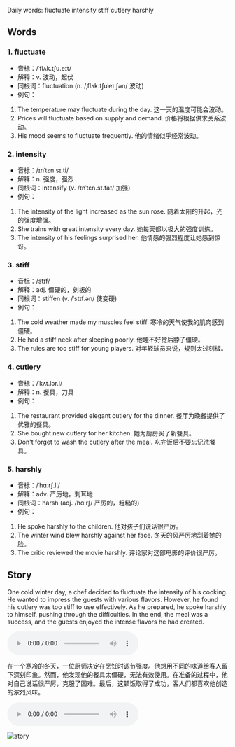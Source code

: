Daily words: fluctuate intensity stiff cutlery harshly

## Words
### 1. fluctuate
- 音标：/ˈflʌk.tʃu.eɪt/ <span style="cursor: pointer;" onclick="document.getElementById('audio-player-1').play()"><i class="fas fa-volume-up"></i></span>
<audio id="audio-player-1" src="https://files.dwong.top/words/fluctuate.mp3" style="display:none;"></audio>
- 解释：v. 波动，起伏
- 同根词：fluctuation (n. /ˌflʌk.tʃuˈeɪ.ʃən/ 波动)
- 例句：
1. The temperature may fluctuate during the day. 这一天的温度可能会波动。
2. Prices will fluctuate based on supply and demand. 价格将根据供求关系波动。
3. His mood seems to fluctuate frequently. 他的情绪似乎经常波动。

### 2. intensity
- 音标：/ɪnˈtɛn.sɪ.ti/ <span style="cursor: pointer;" onclick="document.getElementById('audio-player-2').play()"><i class="fas fa-volume-up"></i></span>
<audio id="audio-player-2" src="https://files.dwong.top/words/intensity.mp3" style="display:none;"></audio>
- 解释：n. 强度，强烈
- 同根词：intensify (v. /ɪnˈtɛn.sɪ.faɪ/ 加强)
- 例句：
1. The intensity of the light increased as the sun rose. 随着太阳的升起，光的强度增强。
2. She trains with great intensity every day. 她每天都以极大的强度训练。
3. The intensity of his feelings surprised her. 他情感的强烈程度让她感到惊讶。

### 3. stiff
- 音标：/stɪf/ <span style="cursor: pointer;" onclick="document.getElementById('audio-player-3').play()"><i class="fas fa-volume-up"></i></span>
<audio id="audio-player-3" src="https://files.dwong.top/words/stiff.mp3" style="display:none;"></audio>
- 解释：adj. 僵硬的，刻板的
- 同根词：stiffen (v. /ˈstɪf.ən/ 使变硬)
- 例句：
1. The cold weather made my muscles feel stiff. 寒冷的天气使我的肌肉感到僵硬。
2. He had a stiff neck after sleeping poorly. 他睡不好觉后脖子僵硬。
3. The rules are too stiff for young players. 对年轻球员来说，规则太过刻板。

### 4. cutlery
- 音标：/ˈkʌt.lər.i/ <span style="cursor: pointer;" onclick="document.getElementById('audio-player-4').play()"><i class="fas fa-volume-up"></i></span>
<audio id="audio-player-4" src="https://files.dwong.top/words/cutlery.mp3" style="display:none;"></audio>
- 解释：n. 餐具，刀具
- 例句：
1. The restaurant provided elegant cutlery for the dinner. 餐厅为晚餐提供了优雅的餐具。
2. She bought new cutlery for her kitchen. 她为厨房买了新餐具。
3. Don't forget to wash the cutlery after the meal. 吃完饭后不要忘记洗餐具。

### 5. harshly
- 音标：/ˈhɑːrʃ.li/ <span style="cursor: pointer;" onclick="document.getElementById('audio-player-5').play()"><i class="fas fa-volume-up"></i></span>
<audio id="audio-player-5" src="https://files.dwong.top/words/harshly.mp3" style="display:none;"></audio>
- 解释：adv. 严厉地，刺耳地
- 同根词：harsh (adj. /hɑːrʃ/ 严厉的，粗糙的)
- 例句：
1. He spoke harshly to the children. 他对孩子们说话很严厉。
2. The winter wind blew harshly against her face. 冬天的风严厉地刮着她的脸。
3. The critic reviewed the movie harshly. 评论家对这部电影的评价很严厉。

## Story
One cold winter day, a chef decided to fluctuate the intensity of his cooking. He wanted to impress the guests with various flavors. However, he found his cutlery was too stiff to use effectively. As he prepared, he spoke harshly to himself, pushing through the difficulties. In the end, the meal was a success, and the guests enjoyed the intense flavors he had created.

<audio controls>
  <source src="https://files.dwong.top/story/2024-08-22-english.mp3" type="audio/mpeg">
  你的浏览器不支持音频元素。
</audio>
  

在一个寒冷的冬天，一位厨师决定在烹饪时调节强度。他想用不同的味道给客人留下深刻印象。然而，他发现他的餐具太僵硬，无法有效使用。在准备的过程中，他对自己说话很严厉，克服了困难。最后，这顿饭取得了成功，客人们都喜欢他创造的浓烈风味。

<audio controls>
  <source src="https://files.dwong.top/story/2024-08-22-chinese.mp3" type="audio/mpeg">
  你的浏览器不支持音频元素。
</audio>
  

![story](https://files.dwong.top/images/2024-08-22.png)

